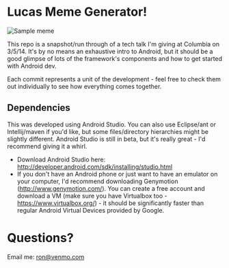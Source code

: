 # Lucas Meme Generator!

![Sample meme](http://cl.ly/image/3l3j2X0V1i45/unnamed.jpg)

This repo is a snapshot/run through of a tech talk I'm giving at Columbia on 3/5/14. It's by no means an exhaustive intro to Android, but it should be a good glimpse of lots of the framework's components and how to get started with Android dev.

Each commit represents a unit of the development - feel free to check them out individually to see how everything comes together.

## Dependencies

This was developed using Android Studio. You can also use Eclipse/ant or Intellij/maven if you'd like, but some files/directory hierarchies might be slightly different. Android Studio is still in beta, but it's really great - I'd recommend giving it a whirl.

* Download Android Studio here: http://developer.android.com/sdk/installing/studio.html
* If you don't have an Android phone or just want to have an emulator on your computer, I'd recommend downloading Genymotion (http://www.genymotion.com/). You can create a free account and download a VM (make sure you have Virtualbox too - https://www.virtualbox.org/) - it should be significantly faster than regular Android Virtual Devices provided by Google.

# Questions?

Email me: ron@venmo.com
